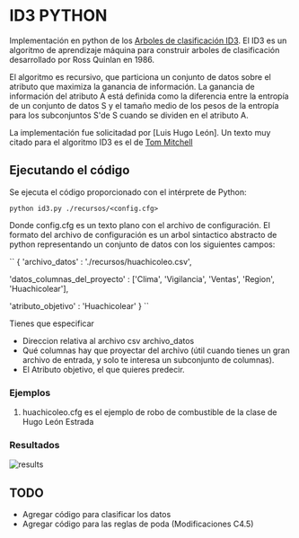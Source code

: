 # ID3 PYTHON
Implementación en python de los [ Arboles de clasificación ID3](https://en.wikipedia.org/wiki/ID3_algorithm). El ID3 es un algoritmo de aprendizaje máquina para construir arboles de clasificación desarrollado por Ross Quinlan en 1986.

El algoritmo es recursivo, que particiona un conjunto de datos sobre el atributo que maximiza la ganancia de información. La ganancia de información del atributo A está definida como la diferencia entre la entropía de un conjunto de datos S y el tamaño medio de los pesos de la entropía para los subconjuntos S'de S cuando se dividen en el atributo A.

La implementación fue solicitadad por [Luis Hugo León]. Un texto muy citado para el algoritmo ID3 es el de [Tom Mitchell](https://www.amazon.com/Machine-Learning-Tom-M-Mitchell/dp/0070428077) 
## Ejecutando el código
Se ejecuta el código proporcionado con el intérprete de Python:

```python id3.py ./recursos/<config.cfg>```

Donde config.cfg  es un texto plano con el archivo de configuración. El formato del archivo de configuración es un arbol sintactico abstracto de python representando un conjunto de datos con los siguientes campos:

``
{
   'archivo_datos' : './recursos/huachicoleo.csv',
   
   'datos_columnas_del_proyecto' : ['Clima', 'Vigilancia', 'Ventas', 'Region', 'Huachicolear'],
   
   'atributo_objetivo' : 'Huachicolear'
}
``

Tienes que especificar

 + Direccion relativa al archivo csv archivo_datos
 + Qué columnas hay que proyectar del archivo (útil cuando tienes un gran archivo de entrada, y solo te interesa un subconjunto de columnas).
 + El Atributo objetivo, el que quieres predecir.
 


### Ejemplos
1. huachicoleo.cfg es el ejemplo de robo de combustible de la clase de Hugo León Estrada


### Resultados

![results](https://github.com/EnigmaK9/id3-aprendizaje/blob/master/ejercicio1/recursos/Resultados.png "Ejemplo Robo de Combustible")

## TODO
- Agregar código para clasificar los datos
- Agregar código para las reglas de poda (Modificaciones C4.5)
